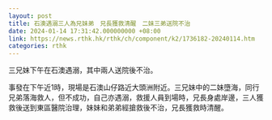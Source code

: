 ```yaml
---
layout: post
title: 石澳遇溺三人為兄妹弟　兄長獲救清醒　二妹三弟送院不治
date: 2024-01-14 17:31:42.000000000 +08:00
link: https://news.rthk.hk/rthk/ch/component/k2/1736182-20240114.htm
categories: rthk
---
```


三兄妹下午在石澳遇溺，其中兩人送院後不治。

事發在下午近1時，現場是石澳山仔路近大頭洲附近。三兄妹中的二妹墮海，同行兄弟落海救人，但不成功，自己亦遇溺，救援人員到場時，兄長身處岸邊，三人獲救後送到東區醫院治理，妹妹和弟弟經搶救後不治，兄長獲救時清醒。
